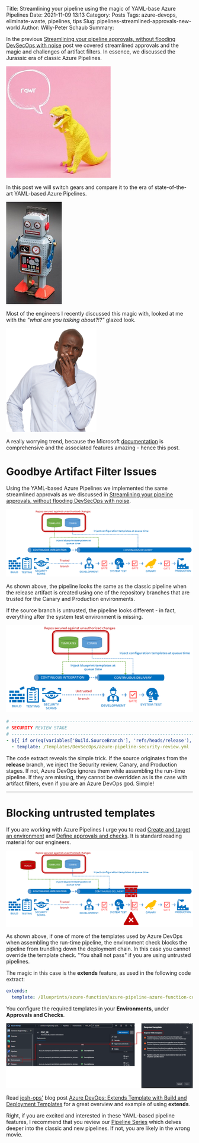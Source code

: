 Title: Streamlining your pipeline using the magic of YAML-base Azure Pipelines
Date: 2021-11-09 13:13
Category: Posts
Tags: azure-devops, eliminate-waste, pipelines, tips
Slug: pipelines-streamlined-approvals-new-world
Author: Willy-Peter Schaub
Summary: 

In the previous [Streamlining your pipeline approvals, without flooding DevSecOps with noise](/pipelines-streamlined-approvals.html) post we covered streamlined approvals and the magic and challenges of artifact filters. In essence, we discussed the Jurassic era of classic Azure Pipelines.

![Jurassic Park](/images/pipelines-streamlined-approvals-new-world-1.jpg)

 In this post we will switch gears and compare it to the era of state-of-the-art YAML-based Azure Pipelines. 
 
![Jurassic Park](/images/pipelines-streamlined-approvals-new-world-2.jpg)
 
 Most of the engineers I recently discussed this magic with, looked at me with the _"what are you talking about?!?"_ glazed look. 
 
![Jurassic Park](/images/pipelines-streamlined-approvals-new-world-5.png)
 
 A really worrying trend, because the Microsoft [documentation](https://aka.ms/yaml) is comprehensive and the associated features amazing - hence this post.


# Goodbye Artifact Filter Issues

Using the YAML-based Azure Pipelines we implemented the same streamlined approvals as we discussed in [Streamlining your pipeline approvals, without flooding DevSecOps with noise](/pipelines-streamlined-approvals.html).

![Trusted Branches](/images/pipelines-streamlined-approvals-new-world-3.png)

As shown above, the pipeline looks the same as the classic pipeline when the release artifact is created using one of the repository branches that are trusted for the Canary and Production environments.

If the source branch is untrusted, the pipeline looks different - in fact, everything after the system test environment is missing. 

![Untrusted Branches](/images/pipelines-streamlined-approvals-new-world-4.png)

```yml
# ------------------------------------------------------------------------------------------
# SECURITY REVIEW STAGE
# ------------------------------------------------------------------------------------------
- ${{ if or(eq(variables['Build.SourceBranch'], 'refs/heads/release'), startsWith(variables['Build.SourceBranch'], 'refs/heads/release/')) }}:
  - template: /Templates/DevSecOps/azure-pipeline-security-review.yml
```

The code extract reveals the simple trick. If the source originates from the **release** branch, we inject the Security review, Canary, and Production stages. If not, Azure DevOps ignores them while assembling the run-time pipeline. If they are missing, they cannot be overridden as is the case with artifact filters, even if you are an Azure DevOps god. Simple!

---

# Blocking untrusted templates

If you are working with Azure Pipelines I urge you to read [Create and target an environment](https://docs.microsoft.com/en-us/azure/devops/pipelines/process/environments?view=azure-devops) and [Define approvals and checks](https://docs.microsoft.com/en-us/azure/devops/pipelines/process/environments?view=azure-devops). It is standard reading material for our engineers.

![Untrusted Templates](/images/pipelines-streamlined-approvals-new-world-6.png)

As shown above, if one of more of the templates used by Azure DevOps when assembling the run-time pipeline, the environment check blocks the pipeline from trundling down the deployment chain. In this case you cannot override the template check. "You shall not pass" if you are using untrusted pipelines.

The magic in this case is the **extends** feature, as used in the following code extract:

```yml
extends:
  template: /Blueprints/azure-function/azure-pipeline-azure-function-control.yml@CeSTemplates
```

You configure the required templates in your **Environments**, under **Approvals and Checks**.

![Untrusted Templates](/images/pipelines-streamlined-approvals-new-world-7.png)

Read [josh-ops'](https://twitter.com/jjjettrain) blog post [Azure DevOps: Extends Template with Build and Deployment Templates](https://josh-ops.com/posts/extends-template/) for a great overview and example of using **extends**.

Right, if you are excited and interested in these YAML-based pipeline features, I recommend that you review our [Pipeline Series](/why-pipelines-part1.html) which delves deeper into the classic and new pipelines. If not, you are likely in the wrong movie.

